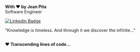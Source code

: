 #
<strong>With ♥ by Jean Pita</strong>
</br>
Software Engineer

[![Linkedin Badge](https://img.shields.io/badge/-Linkedin-6633cc?style=flat-square&logo=Linkedin&logoColor=white&link=https://www.linkedin.com/in/re44e/)](https://www.linkedin.com/in/re44e/) </br>

"Knowledge is timeless. And through it we discover the infinite..."



##

<h4> ♥ Transcending lines of code...</h4>

#
